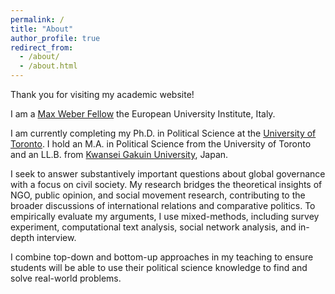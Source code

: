 ```yaml
---
permalink: /
title: "About"
author_profile: true
redirect_from:
  - /about/
  - /about.html
---
```



Thank you for visiting my academic website!

I am a [Max Weber Fellow](https://www.eui.eu/ServicesAndAdmin/AcademicService/Fellowships/MaxWeberFellowships) the European University Institute, Italy.

I am currently completing my Ph.D. in Political Science at the [University of Toronto](https://politics.utoronto.ca/). I hold an M.A. in Political Science from the University of Toronto and an LL.B. from [Kwansei Gakuin University](https://global.kwansei.ac.jp/academics/undergraduate/school_law_politics), Japan.

I seek to answer substantively important questions about global governance with a focus on civil society. My research bridges the theoretical insights of NGO, public opinion, and social movement research, contributing to the broader discussions of international relations and comparative politics. To empirically evaluate my arguments, I use mixed-methods, including survey experiment, computational text analysis, social network analysis, and in-depth interview.

I combine top-down and bottom-up approaches in my teaching to ensure students will be able to use their political science knowledge to find and solve real-world problems.